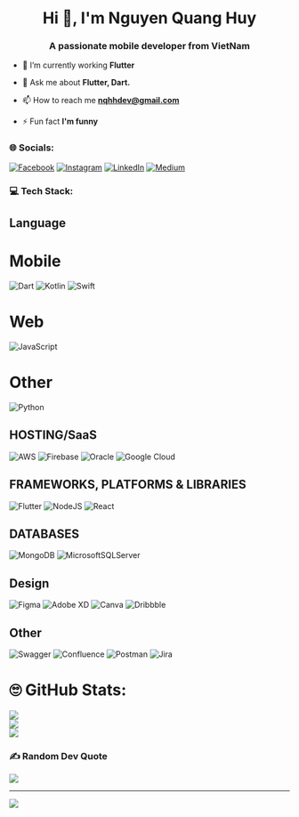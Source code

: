 <h1 align="center">Hi 👋, I'm Nguyen Quang Huy</h1>
<h3 align="center">A passionate mobile developer from VietNam</h3>

- 🌱 I’m currently working **Flutter**

- 💬 Ask me about **Flutter, Dart.**

- 📫 How to reach me **nqhhdev@gmail.com**

- ⚡ Fun fact **I'm funny**



### 🌐 Socials:
[![Facebook](https://img.shields.io/badge/Facebook-%231877F2.svg?logo=Facebook&logoColor=white)](https://facebook.com/nqhhdev) 
[![Instagram](https://img.shields.io/badge/Instagram-%23E4405F.svg?logo=Instagram&logoColor=white)](https://instagram.com/nqhh.dev) 
[![LinkedIn](https://img.shields.io/badge/LinkedIn-%230077B5.svg?logo=linkedin&logoColor=white)](https://linkedin.com/in/nqhhdev) 
[![Medium](https://img.shields.io/badge/Medium-12100E?logo=medium&logoColor=white)](https://medium.com/@@nqhh.dev) 

### 💻 Tech Stack:

## Language
# Mobile
![Dart](https://img.shields.io/badge/dart-%230175C2.svg?style=plastic&logo=dart&logoColor=white) 
![Kotlin](https://img.shields.io/badge/kotlin-%230095D5.svg?style=plastic&logo=kotlin&logoColor=white) 
![Swift](https://img.shields.io/badge/swift-F54A2A?style=plastic&logo=swift&logoColor=white) 

# Web
![JavaScript](https://img.shields.io/badge/javascript-%23323330.svg?style=plastic&logo=javascript&logoColor=%23F7DF1E) 

# Other
![Python](https://img.shields.io/badge/python-3670A0?style=plastic&logo=python&logoColor=ffdd54) 

## HOSTING/SaaS
![AWS](https://img.shields.io/badge/AWS-%23FF9900.svg?style=plastic&logo=amazon-aws&logoColor=white) 
![Firebase](https://img.shields.io/badge/firebase-%23039BE5.svg?style=plastic&logo=firebase) 
![Oracle](https://img.shields.io/badge/Oracle-F80000?style=plastic&logo=oracle&logoColor=white) 
![Google Cloud](https://img.shields.io/badge/Google%20Cloud-%234285F4.svg?style=plastic&logo=google-cloud&logoColor=white) 

## FRAMEWORKS, PLATFORMS & LIBRARIES
![Flutter](https://img.shields.io/badge/Flutter-%2302569B.svg?style=plastic&logo=Flutter&logoColor=white) 
![NodeJS](https://img.shields.io/badge/node.js-6DA55F?style=plastic&logo=node.js&logoColor=white) 
![React](https://img.shields.io/badge/react-%2320232a.svg?style=plastic&logo=react&logoColor=%2361DAFB) 

## DATABASES
![MongoDB](https://img.shields.io/badge/MongoDB-%234ea94b.svg?style=plastic&logo=mongodb&logoColor=white) 
![MicrosoftSQLServer](https://img.shields.io/badge/Microsoft%20SQL%20Sever-CC2927?style=plastic&logo=microsoft%20sql%20server&logoColor=white) 	

## Design
![Figma](https://img.shields.io/badge/figma-%23F24E1E.svg?style=plastic&logo=figma&logoColor=white) 
![Adobe XD](https://img.shields.io/badge/Adobe%20XD-470137?style=plastic&logo=Adobe%20XD&logoColor=#FF61F6) 
![Canva](https://img.shields.io/badge/Canva-%2300C4CC.svg?style=plastic&logo=Canva&logoColor=white) 
![Dribbble](https://img.shields.io/badge/Dribbble-EA4C89?style=plastic&logo=dribbble&logoColor=white)

## Other
![Swagger](https://img.shields.io/badge/-Swagger-%23Clojure?style=plastic&logo=swagger&logoColor=white) 
![Confluence](https://img.shields.io/badge/confluence-%23172BF4.svg?style=plastic&logo=confluence&logoColor=white) 
![Postman](https://img.shields.io/badge/Postman-FF6C37?style=plastic&logo=postman&logoColor=white) 
![Jira](https://img.shields.io/badge/jira-%230A0FFF.svg?style=plastic&logo=jira&logoColor=white)

# 🙄 GitHub Stats:
![](https://github-readme-stats.vercel.app/api?username=nqhhdev&theme=tokyonight&hide_border=true&include_all_commits=false&count_private=false)<br/>
![](https://github-readme-streak-stats.herokuapp.com/?user=nqhhdev&theme=tokyonight&hide_border=true)<br/>
![](https://github-readme-stats.vercel.app/api/top-langs/?username=nqhhdev&theme=tokyonight&hide_border=true&include_all_commits=false&count_private=false&layout=compact)

### ✍️ Random Dev Quote
![](https://quotes-github-readme.vercel.app/api?type=horizontal&theme=tokyonight)

---
[![](https://visitcount.itsvg.in/api?id=nqhhdev&icon=0&color=0)](https://visitcount.itsvg.in)
